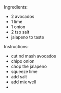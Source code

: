 Ingredients:
- 2 avocados
- 1 lime 
- 1 onion
- 2 tsp salt
- jalapeno to taste


Instructions:
- cut nd mash avocados 
- chipo onion
- chop the jalapeno
- squeeze lime 
- add salt 
- add mix well
- 
